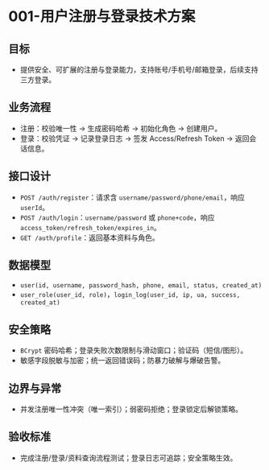 # 001-用户注册与登录技术方案

## 目标
- 提供安全、可扩展的注册与登录能力，支持账号/手机号/邮箱登录，后续支持三方登录。

## 业务流程
- 注册：校验唯一性 → 生成密码哈希 → 初始化角色 → 创建用户。
- 登录：校验凭证 → 记录登录日志 → 签发 Access/Refresh Token → 返回会话信息。

## 接口设计
- `POST /auth/register`：请求含 `username/password/phone/email`，响应 `userId`。
- `POST /auth/login`：`username/password` 或 `phone+code`，响应 `access_token/refresh_token/expires_in`。
- `GET /auth/profile`：返回基本资料与角色。

## 数据模型
- `user(id, username, password_hash, phone, email, status, created_at)`
- `user_role(user_id, role)`，`login_log(user_id, ip, ua, success, created_at)`

## 安全策略
- `BCrypt` 密码哈希；登录失败次数限制与滑动窗口；验证码（短信/图形）。
- 敏感字段脱敏与加密；统一返回错误码；防暴力破解与爆破告警。

## 边界与异常
- 并发注册唯一性冲突（唯一索引）；弱密码拒绝；登录锁定后解锁策略。

## 验收标准
- 完成注册/登录/资料查询流程测试；登录日志可追踪；安全策略生效。
